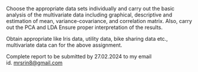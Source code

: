 Choose the appropriate data sets individually and carry out the basic analysis of the multivariate data including graphical, descriptive and estimation of mean, variance-covariance, and correlation matrix. Also, carry out the PCA and LDA Ensure proper interpretation of the results.

Obtain appropriate like Iris data, utility data, bike sharing data etc., multivariate data can for the above assignment.

Complete report to be submitted by 27.02.2024 to my email id. <mrsrin8@gmail.com>
